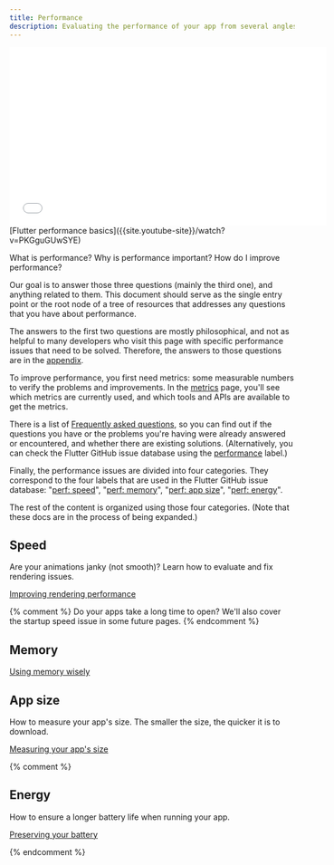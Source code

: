 ```yaml
---
title: Performance
description: Evaluating the performance of your app from several angles
---
```


<iframe width="560" height="315" src="{{site.youtube-site}}/embed/PKGguGUwSYE" 
frameborder="0" allow="accelerometer; autoplay; encrypted-media; gyroscope; 
picture-in-picture" allowfullscreen></iframe>
[Flutter performance basics]({{site.youtube-site}}/watch?v=PKGguGUwSYE)

What is performance? Why is performance important? How do I improve performance?

Our goal is to answer those three questions (mainly the third one), and 
anything related to them. This document should serve as the single entry 
point or the root node of a tree of resources that addresses any questions 
that you have about performance.

The answers to the first two questions are mostly philosophical, and not as 
helpful to many developers who visit this page with specific
performance issues that need to be solved. Therefore, the answers to those 
questions are in the [appendix](/docs/perf/appendix).

To improve performance, you first need metrics: some measurable numbers to
verify the problems and improvements. In the [metrics](/docs/perf/metrics) 
page, you'll see which metrics are currently used, and which tools and APIs 
are available to get the metrics.

There is a list of [Frequently asked questions](/docs/perf/faq), 
so you can find out if the questions you have or the problems you're having 
were already answered or encountered, and whether there are existing solutions. 
(Alternatively, you can check the Flutter GitHub issue database using the
 [performance][performance] label.)

Finally, the performance issues are divided into four categories. They 
correspond to the four labels that are used in the Flutter GitHub issue 
database: "[perf: speed][speed]", "[perf: memory][memory]", 
"[perf: app size][size]", "[perf: energy][energy]".

The rest of the content is organized using those four categories. (Note that
these docs are in the process of being expanded.)

<!--
Let's put "speed" (rendering) first as it's the most popular performance issue
category.
-->
## Speed

Are your animations janky (not smooth)? Learn how to 
evaluate and fix rendering issues.

[Improving rendering performance](/docs/perf/rendering)

{% comment %}
Do your apps take a long time to open? We'll also cover the startup speed issue
in some future pages.
{% endcomment %}


## Memory

[Using memory wisely](/docs/perf/memory)


## App size

How to measure your app's size. The smaller the size, the quicker it is to 
download.

[Measuring your app's size][]

{% comment %}


## Energy

How to ensure a longer battery life when running your app.

[Preserving your battery](/docs/perf/power)

{% endcomment %}

[Measuring your app's size]: /docs/perf/app-size

[speed]: {{site.repo.flutter}}/issues?q=is%3Aopen+label%3A%22perf%3A+speed%22+sort%3Aupdated-asc+
[energy]: {{site.repo.flutter}}/issues?q=is%3Aopen+label%3A%22perf%3A+energy%22+sort%3Aupdated-asc+
[memory]: {{site.repo.flutter}}/issues?q=is%3Aopen+label%3A%22perf%3A+memory%22+sort%3Aupdated-asc+
[size]: {{site.repo.flutter}}/issues?q=is%3Aopen+label%3A%22perf%3A+app+size%22+sort%3Aupdated-asc+
[performance]: {{site.repo.flutter}}/issues?q=+label%3A%22severe%3A+performance%22

